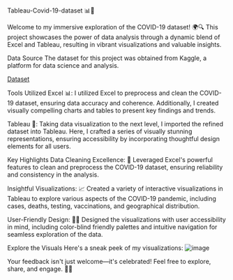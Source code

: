 Tableau-Covid-19-dataset 📊🦠

Welcome to my immersive exploration of the COVID-19 dataset! 🌍🔍 This project showcases the power of data analysis through a dynamic blend of Excel and Tableau, resulting in vibrant visualizations and valuable insights.

Data Source
The dataset for this project was obtained from Kaggle, a platform for data science and analysis. 

[Dataset](https://www.kaggle.com/datasets/imdevskp/corona-virus-report)

Tools Utilized
Excel 📊: I utilized Excel to preprocess and clean the COVID-19 dataset, ensuring data accuracy and coherence. Additionally, I created visually compelling charts and tables to present key findings and trends.

Tableau 🎨: Taking data visualization to the next level, I imported the refined dataset into Tableau. Here, I crafted a series of visually stunning representations, ensuring accessibility by incorporating thoughtful design elements for all users.

Key Highlights
Data Cleaning Excellence: 🧹 Leveraged Excel's powerful features to clean and preprocess the COVID-19 dataset, ensuring reliability and consistency in the analysis.

Insightful Visualizations: 📈 Created a variety of interactive visualizations in Tableau to explore various aspects of the COVID-19 pandemic, including cases, deaths, testing, vaccinations, and geographical distribution.

User-Friendly Design: 👀🎨 Designed the visualizations with user accessibility in mind, including color-blind friendly palettes and intuitive navigation for seamless exploration of the data.

Explore the Visuals
Here's a sneak peek of my visualizations: ![image](https://github.com/Omar-428/Tableau-Covid-19-dataset/assets/157135250/9b052366-e1e7-41ce-a07e-42cdb24f7157)



Your feedback isn't just welcome—it's celebrated! Feel free to explore, share, and engage. 🎉💬
